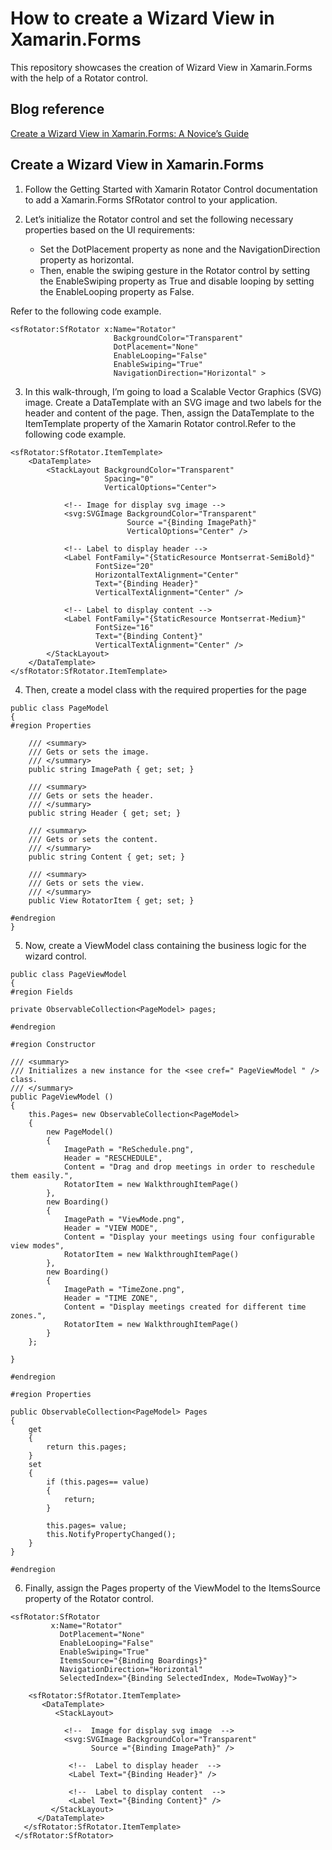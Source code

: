 # How to create a Wizard View in Xamarin.Forms

This repository showcases the creation of Wizard View in Xamarin.Forms with the help of a Rotator control.
##  Blog reference
[Create a Wizard View in Xamarin.Forms: A Novice’s Guide](https://www.syncfusion.com/blogs/post/create-a-wizard-view-in-xamarin-forms.aspx)

##   Create a Wizard View in Xamarin.Forms
1.   Follow the Getting Started with Xamarin Rotator Control documentation to add a Xamarin.Forms SfRotator control to your application.
2.  Let’s initialize the Rotator control and set the following necessary properties based on the UI requirements:

    *  Set the DotPlacement property as none and the NavigationDirection property as horizontal.
    *   Then, enable the swiping gesture in the Rotator control by setting the EnableSwiping property as True and disable looping by setting the EnableLooping property as False.

Refer to the following code example.

```
<sfRotator:SfRotator x:Name="Rotator"
                       BackgroundColor="Transparent"
                       DotPlacement="None"
                       EnableLooping="False"
                       EnableSwiping="True"
                       NavigationDirection="Horizontal" >
```
3.  In this walk-through, I’m going to load a Scalable Vector Graphics (SVG) image. Create a DataTemplate with an SVG image and two labels for the header and content of the page. Then, assign the DataTemplate to the ItemTemplate property of the Xamarin Rotator control.Refer to the following code example.

```
<sfRotator:SfRotator.ItemTemplate>
    <DataTemplate>
        <StackLayout BackgroundColor="Transparent"
                     Spacing="0"
                     VerticalOptions="Center">

            <!-- Image for display svg image -->
            <svg:SVGImage BackgroundColor="Transparent"
                          Source ="{Binding ImagePath}"
                          VerticalOptions="Center" />

            <!-- Label to display header -->
            <Label FontFamily="{StaticResource Montserrat-SemiBold}"
                   FontSize="20"
                   HorizontalTextAlignment="Center"
                   Text="{Binding Header}"
                   VerticalTextAlignment="Center" />

            <!-- Label to display content -->
            <Label FontFamily="{StaticResource Montserrat-Medium}"
                   FontSize="16"
                   Text="{Binding Content}"
                   VerticalTextAlignment="Center" />
        </StackLayout>
    </DataTemplate>
</sfRotator:SfRotator.ItemTemplate>
```
4.  Then, create a model class with the required properties for the page

```
public class PageModel
{ 
#region Properties

    /// <summary>
    /// Gets or sets the image.
    /// </summary>
    public string ImagePath { get; set; }

    /// <summary>
    /// Gets or sets the header.
    /// </summary>
    public string Header { get; set; }

    /// <summary>
    /// Gets or sets the content.
    /// </summary>
    public string Content { get; set; }

    /// <summary>
    /// Gets or sets the view.
    /// </summary>
    public View RotatorItem { get; set; }

#endregion
}
```
5.  Now, create a ViewModel class containing the business logic for the wizard control.
```
public class PageViewModel 
{
#region Fields

private ObservableCollection<PageModel> pages;

#endregion

#region Constructor

/// <summary>
/// Initializes a new instance for the <see cref=" PageViewModel " /> class.
/// </summary>
public PageViewModel ()
{
    this.Pages= new ObservableCollection<PageModel>
    {
        new PageModel()
        {
            ImagePath = "ReSchedule.png",
            Header = "RESCHEDULE",
            Content = "Drag and drop meetings in order to reschedule them easily.",
            RotatorItem = new WalkthroughItemPage()
        },
        new Boarding()
        {
            ImagePath = "ViewMode.png",
            Header = "VIEW MODE",
            Content = "Display your meetings using four configurable view modes",
            RotatorItem = new WalkthroughItemPage()
        },
        new Boarding()
        {
            ImagePath = "TimeZone.png",
            Header = "TIME ZONE",
            Content = "Display meetings created for different time zones.",
            RotatorItem = new WalkthroughItemPage()
        }
    };

}

#endregion

#region Properties

public ObservableCollection<PageModel> Pages
{
    get
    {
        return this.pages;
    }
    set
    {
        if (this.pages== value)
        {
            return;
        }

        this.pages= value;
        this.NotifyPropertyChanged();
    }
}

#endregion
```
6.  Finally, assign the Pages property of the ViewModel to the ItemsSource property of the Rotator control.

```
<sfRotator:SfRotator
         x:Name="Rotator"
           DotPlacement="None"
           EnableLooping="False"
           EnableSwiping="True"
           ItemsSource="{Binding Boardings}"
           NavigationDirection="Horizontal"
           SelectedIndex="{Binding SelectedIndex, Mode=TwoWay}">
 
    <sfRotator:SfRotator.ItemTemplate>
       <DataTemplate>
          <StackLayout>
 
            <!--  Image for display svg image  -->
            <svg:SVGImage BackgroundColor="Transparent"                               
                  Source ="{Binding ImagePath}" />
 
             <!--  Label to display header  -->
             <Label Text="{Binding Header}" />
 
             <!--  Label to display content  -->
             <Label Text="{Binding Content}" />
         </StackLayout>
      </DataTemplate>
   </sfRotator:SfRotator.ItemTemplate>
 </sfRotator:SfRotator>
 ```